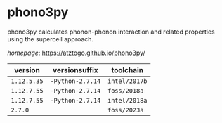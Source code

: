 # phono3py

phono3py calculates phonon-phonon interaction and related properties using the supercell approach.

*homepage*: <https://atztogo.github.io/phono3py/>

version | versionsuffix | toolchain
--------|---------------|----------
``1.12.5.35`` | ``-Python-2.7.14`` | ``intel/2017b``
``1.12.7.55`` | ``-Python-2.7.14`` | ``foss/2018a``
``1.12.7.55`` | ``-Python-2.7.14`` | ``intel/2018a``
``2.7.0`` |  | ``foss/2023a``

